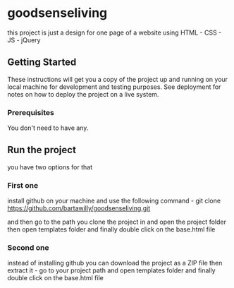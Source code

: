 # goodsenseliving

this project is just a design for one page of a website using HTML - CSS - JS - jQuery

## Getting Started

These instructions will get you a copy of the project up and running on your local machine for development and testing purposes. See deployment for notes on how to deploy the project on a live system.

### Prerequisites

You don't need to have any.

## Run the project

you have two options for that

### First one

install github on your machine and use the following command -
 git clone https://github.com/bartawilly/goodsenseliving.git

and then go to the path you clone the project in and open the project folder then open templates folder and finally double click on the base.html file

### Second one

instead of installing github you can download the project as a ZIP file then extract it -
go to your project path and open templates folder and finally double click on the base.html file
